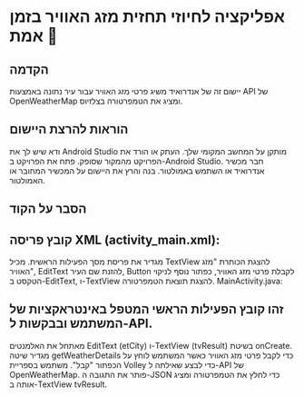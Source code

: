 # אפליקציה לחיוזי תחזית מזג האוויר בזמן אמת 🥇
## הקדמה
יישום זה של אנדרואיד משיג פרטי מזג האוויר עבור עיר נתונה באמצעות API של OpenWeatherMap ומציג את הטמפרטורה בצלזיוס.

## הוראות להרצת היישום

ודא שיש לך את Android Studio מותקן על המחשב המקומי שלך.
העתק או הורד את הפרויקט מהמקור שסופק.
פתח את הפרויקט ב-Android Studio.
חבר מכשיר אנדרואיד או השתמש באמולטור.
בנה והרץ את היישום על המכשיר המחובר או האמולטור.

## הסבר על הקוד
## קובץ פריסה XML (activity_main.xml):

מגדיר את פריסת מסך הפעילות הראשית.
מכיל TextView להצגת הכותרת "מזג האוויר", EditText להזנת שם העיר, Button לקבלת פרטי מזג האוויר, כפתור נוסף לניקוי הטקסט ב-EditText, ו-TextView להצגת תוצאת הטמפרטורה.
MainActivity.java:

## זהו קובץ הפעילות הראשי המטפל באינטראקציות של המשתמש ובבקשות ל-API.
מאתחל את האלמנטים EditText (etCity) ו-TextView (tvResult) בשיטת onCreate.
מגדיר שיטה getWeatherDetails כדי לקבל פרטי מזג האוויר כאשר המשתמש לוחץ על הכפתור "קבל".
משתמש בספריית Volley כדי לבצע שאילתה ל-API של OpenWeatherMap.
פותר את התגובה ה-JSON כדי לחלץ את הטמפרטורה ומציג אותה ב-TextView tvResult.
